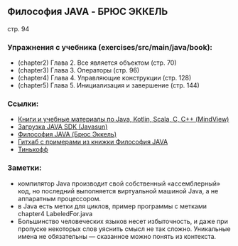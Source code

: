 ## Философия JAVA - БРЮС ЭККЕЛЬ
стр. 94

### Упражнения с учебника (exercises/src/main/java/book):
- (chapter2) Глава 2. Все является объектом (стр. 70)
- (chapter3) Глава 3. Операторы (стр. 96)
- (chapter4) Глава 4. Управляющие конструкции (стр. 128)
- (chapter5) Глава 5. Инициализация и завершение (стр. 144)

### Ссылки:
- [Книги и учебные материалы по Java, Kotlin, Scala, C, C++ (МindView)](https://www.mindviewllc.com/)
- [Загрузка JAVA SDK (Javasun)](https://www.oracle.com/java/technologies/downloads/)
- [Философия JAVA (Брюс Эккель)](https://drive.google.com/file/d/1mQzuKSg5fvzxFiRR5-Eg1zKa-tWZauaw/view?usp=sharing)
- [Гитхаб с примерами из книжки Философия JAVA](https://github.com/BruceEckel/TIJ4-code/tree/master)
- [Тинькофф](https://www.tinkoff.ru/career/it/about/?utm_source=telegram&utm_medium=ntv.fix&utm_campaign=career.it_about.partners&utm_term=progeri&erid=2Vtzqw3ymyg)

### Заметки:
- компилятор Javа производит свой собственный «ассемблерный» код, но последний выполняется виртуальной машиной Java, а не аппаратным процессором.
- в Java есть метки для циклов, пример программы с метками chapter4 LabeledFor.java
- Большинство человеческих языков несет избыточность, и даже при пропуске некоторых слов уяснить смысл не так сложно. Уникальные имена не обязательны — сказанное можно понять из контекста.